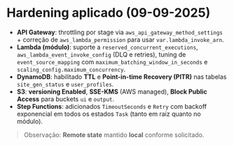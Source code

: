 
# Hardening aplicado (09-09-2025)

- **API Gateway**: throttling por stage via `aws_api_gateway_method_settings` + correção de `aws_lambda_permission` para usar `var.lambda_invoke_arn`.
- **Lambda (módulo)**: suporte a `reserved_concurrent_executions`, `aws_lambda_event_invoke_config` (DLQ e retries), tuning de `event_source_mapping` com `maximum_batching_window_in_seconds` e `scaling_config.maximum_concurrency`.
- **DynamoDB**: habilitado **TTL** e **Point-in-time Recovery (PITR)** nas tabelas `site_gen_status` e `user_profiles`.
- **S3**: **versioning Enabled**, **SSE-KMS** (AWS managed), **Block Public Access** para buckets `ui` e `output`.
- **Step Functions**: adicionados `TimeoutSeconds` e `Retry` com backoff exponencial em todos os estados `Task` (tanto em raiz quanto no módulo).

> Observação: **Remote state** mantido **local** conforme solicitado.
